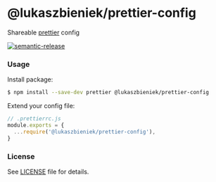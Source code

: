 # @lukaszbieniek/prettier-config

Shareable [prettier](https://prettier.io/) config

[![semantic-release](https://img.shields.io/badge/%20%20%F0%9F%93%A6%F0%9F%9A%80-semantic--release-e10079.svg)](https://github.com/semantic-release/semantic-release)

### Usage

Install package:

```sh
$ npm install --save-dev prettier @lukaszbieniek/prettier-config
```

Extend your config file:

```js
// .prettierrc.js
module.exports = {
  ...require('@lukaszbieniek/prettier-config'),
}
```

### License

See [LICENSE](./LICENSE) file for details.
